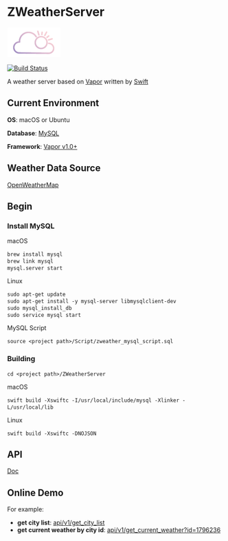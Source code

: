 # ZWeatherServer

![Logo](Logo.png)

[![Build Status](https://travis-ci.org/CaryZheng/ZWeatherServer.svg?branch=master)](https://travis-ci.org/CaryZheng/ZWeatherServer)

A weather server based on [Vapor](https://github.com/qutheory/vapor) written by [Swift](https://github.com/apple/swift)

## Current Environment

**OS**: macOS or Ubuntu

**Database**: [MySQL](https://www.mysql.com)

**Framework**: [Vapor v1.0+](https://github.com/qutheory/vapor)

## Weather Data Source

[OpenWeatherMap](http://openweathermap.org/api)

## Begin

### Install MySQL

macOS

```
brew install mysql
brew link mysql
mysql.server start
```

Linux

```
sudo apt-get update
sudo apt-get install -y mysql-server libmysqlclient-dev
sudo mysql_install_db
sudo service mysql start
```

MySQL Script

```
source <project path>/Script/zweather_mysql_script.sql
```


### Building

```
cd <project path>/ZWeatherServer
```

macOS

```
swift build -Xswiftc -I/usr/local/include/mysql -Xlinker -L/usr/local/lib
```

Linux

```
swift build -Xswiftc -DNOJSON
```


## API

[Doc](Doc/README.md)

## Online Demo

For example:

* **get city list**: [api/v1/get_city_list](http://120.24.195.198/api/v1/get_city_list)
* **get current weather by city id**: [api/v1/get_current_weather?id=1796236](http://120.24.195.198/api/v1/get_current_weather?id=1796236)
